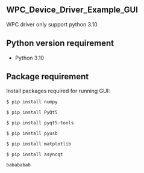  
## WPC_Device_Driver_Example_GUI
 
WPC driver only support python 3.10

## Python version requirement
- Python 3.10 



## Package requirement 

Install packages required for running GUI:

```
$ pip install numpy
```
```
$ pip install PyQt5
```
```
$ pip install pyqt5-tools
```
```
$ pip install pyusb
```
```
$ pip install matplotlib
```
```
$ pip install asyncqt

babababab